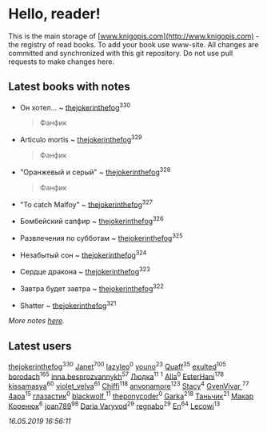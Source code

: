 # Hello, reader!
This is the main storage of [www.knigopis.com](http://www.knigopis.com) - the registry of read books.
To add your book use www-site. All changes are committed and synchronized with this git repository.
Do not use pull requests to make changes here.


## Latest books with notes
* Он хотел... ~ [thejokerinthefog](users/317/317244423-vkontakte)<sup>330</sup>
    > Фанфик

* Articulo mortis ~ [thejokerinthefog](users/317/317244423-vkontakte)<sup>329</sup>
    > Фанфик

* "Оранжевый и серый" ~ [thejokerinthefog](users/317/317244423-vkontakte)<sup>328</sup>
    > Фанфик

* "To catch Malfoy" ~ [thejokerinthefog](users/317/317244423-vkontakte)<sup>327</sup>

* Бомбейский сапфир ~ [thejokerinthefog](users/317/317244423-vkontakte)<sup>326</sup>

* Развлечения по субботам ~ [thejokerinthefog](users/317/317244423-vkontakte)<sup>325</sup>

* Незабытый сон ~ [thejokerinthefog](users/317/317244423-vkontakte)<sup>324</sup>

* Сердце дракона ~ [thejokerinthefog](users/317/317244423-vkontakte)<sup>323</sup>

* Завтра будет завтра ~ [thejokerinthefog](users/317/317244423-vkontakte)<sup>322</sup>

* Shatter ~ [thejokerinthefog](users/317/317244423-vkontakte)<sup>321</sup>


_More notes [here](latest_books_with_notes.md)._


## Latest users
[thejokerinthefog](users/317/317244423-vkontakte)<sup>330</sup> 
[Janet](users/108/108113656204404967440-google)<sup>700</sup> 
[lazyleo](users/116/116845519572391639637-google)<sup>0</sup> 
[youno](users/302/302928912-vkontakte)<sup>23</sup> 
[Quaff](users/122/12267158-vkontakte)<sup>35</sup> 
[exulted](users/100/100599204551896265722-google)<sup>105</sup> 
[borodach](users/157/15706320-vkontakte)<sup>165</sup> 
[inna.besprozvannykh](users/733/73323849-yandex)<sup>57</sup> 
[Людка](users/111/111038749-vkontakte)<sup>11</sup> 
[](users/114/114792281744850455512-google)<sup>1</sup> 
[Alla](users/103/103352250712959229257-google)<sup>0</sup> 
[EsterHani](users/305/30558181-vkontakte)<sup>178</sup> 
[kissamasya](users/684/68439978-vkontakte)<sup>60</sup> 
[violet_velva](users/116/116961712580551399099-google)<sup>61</sup> 
[Chiffi](users/105/105831994080785626680-google)<sup>118</sup> 
[anvonamore](users/595/5957175-vkontakte)<sup>123</sup> 
[Stacy](users/309/30902475-vkontakte)<sup>4</sup> 
[GvenVivar ](users/158/158266434925901-facebook)<sup>77</sup> 
[4apa](users/117/117392596378069249667-google)<sup>15</sup> 
[глазастик](users/115/115257673890455357280-google)<sup>0</sup> 
[blackwolf ](users/236/236639644-vkontakte)<sup>11</sup> 
[theponycoder](users/195/195144442-vkontakte)<sup>0</sup> 
[Garka](users/115/115753719718250012620-google)<sup>218</sup> 
[Таньчик](users/209/2096581563762610-facebook)<sup>21</sup> 
[Макар Коренюк](users/126/126368737-vkontakte)<sup>6</sup> 
[joan789](users/240/2401650-vkontakte)<sup>98</sup> 
[Daria Varyvod](users/829/829893410524253-facebook)<sup>29</sup> 
[regnabo](users/870/870059322-yandex)<sup>29</sup> 
[En](users/333/333646551-vkontakte)<sup>64</sup> 
[Lecowi](users/521/521873425-vkontakte)<sup>13</sup> 


_16.05.2019 16:56:11_
